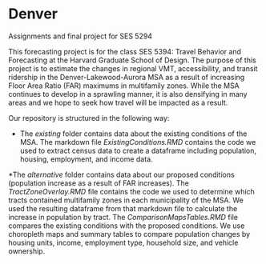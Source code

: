 # Denver
Assignments and final project for SES 5294

This forecasting project is for the class SES 5394: Travel Behavior and Forecasting at the Harvard Graduate School of Design. The purpose of this project is to estimate the changes in regional VMT, accessibility, and transit ridership in the Denver-Lakewood-Aurora MSA as a result of increasing Floor Area Ratio (FAR) maximums in multifamily zones. While the MSA continues to develop in a sprawling manner, it is also densifying in many areas and we hope to seek how travel will be impacted as a result. 

Our repository is structured in the following way:

* The _existing_ folder contains data about the existing conditions of the MSA. The markdown file _ExistingConditions.RMD_ contains the code we used to extract census data to create a dataframe including population, housing, employment, and income data. 

*The _alternative_ folder contains data about our proposed conditions (population increase as a result of FAR increases). The _TractZoneOverlay.RMD_ file contains the code we used to determine which tracts contained multifamily zones in each municipality of the MSA. We used the resulting dataframe from that markdown file to calculate the increase in population by tract. The _ComparisonMapsTables.RMD_ file compares the existing conditions with the proposed conditions. We use choropleth maps and summary tables to compare population changes by housing units, income, employment type, household size, and vehicle ownership. 